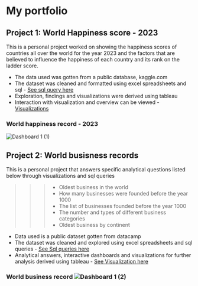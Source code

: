 # My portfolio
## Project 1: World Happiness score - 2023
This is a personal project worked on showing the happiness scores of countries all over the world for the year 2023 and the factors that are believed to influence the happiness of each country and its rank on the ladder score. 

* The data used was gotten from a public database, kaggle.com
* The dataset was cleaned and formatted using excel spreadsheets and sql - [See sql query here](https://github.com/SEYI-FASE/Oluwaseyi_Fase/files/11642227/world.record.sql.txt)
* Exploration, findings and visualizations were derived using tableau
* Interaction with visualization and overview can be viewed - [Visualizations](https://public.tableau.com/views/WorldHappinessRecord-2023/Dashboard1?:language=en-US&:display_count=n&:origin=viz_share_link)


### World happiness record - 2023 
![Dashboard 1 (1)](https://github.com/SEYI-FASE/Seyi/assets/134503256/d7a63f34-14c9-4b3f-b411-8c1e9e983040)


## Project 2: World busisness records 
This is a personal project that answers specific analytical questions listed below through visualizations and sql queries
>>> * Oldest business in the world
>>> * How many businesses were founded before the year 1000
>>> * The list of businesses founded before the year 1000
>>> * The number and types of different business categories
>>> * Oldest business by continent

* Data used is a public dataset gotten from datacamp
* The dataset was cleaned and explored using excel spreadsheets and sql queries - [See Sql queries here](https://github.com/SEYI-FASE/Oluwaseyi_Fase/files/11671057/Oldest.business.txt)
* Analytical answers, interactive dashboards and visualizations for further analysis derived using tableau - [See Visualization here](https://public.tableau.com/views/worldbusinessrecords/Dashboard1?:language=en-US&publish=yes&:display_count=n&:origin=viz_share_link)


### World business record ![Dashboard 1 (2)](https://github.com/SEYI-FASE/Oluwaseyi_Fase/assets/134503256/2ce8e750-cb0a-4dcb-8266-2fcbab719eb9)
